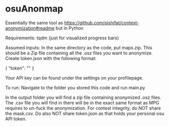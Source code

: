 # osuAnonmap
Essentially the same tool as https://github.com/pishifat/contest-anonymization#readme but in Python

Requirements:
tqdm (just for visualized progress bars)

Assumed inputs:
In the same directory as the code, put maps.zip. This should be a Zip file containing all the .osz files you want to anonymize.
Create token.json with the following format:

 {
  "token": "<your legacy osuAPI token>"
}

Your API key can be found under the settings on your profilepage.

To run:
Navigate to the folder you stored this code and run main.py

In the output folder you will find a zip file containing anonymized .osz files. The .csv file you will find in there will be in the exact same format as MPG requires to un-fuck the anonymization.
For contest integrity, do NOT share the mask.csv. Do also NOT share token.json as that holds your personal osu API token.
